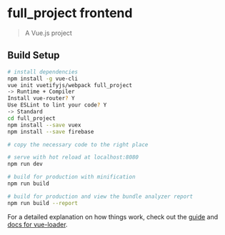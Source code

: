 # full_project frontend

> A Vue.js project

## Build Setup

``` bash
# install dependencies
npm install -g vue-cli
vue init vuetifyjs/webpack full_project
-> Runtime + Compiler
Install vue-router? Y
Use ESLint to lint your code? Y
-> Standard
cd full_project
npm install --save vuex
npm install --save firebase

# copy the necessary code to the right place

# serve with hot reload at localhost:8080
npm run dev

# build for production with minification
npm run build

# build for production and view the bundle analyzer report
npm run build --report
```

For a detailed explanation on how things work, check out the [guide](http://vuejs-templates.github.io/webpack/) and [docs for vue-loader](http://vuejs.github.io/vue-loader).
